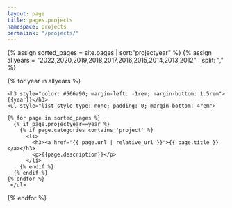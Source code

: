 ```yaml
---
layout: page
title: pages.projects
namespace: projects
permalink: "/projects/"
---
```



{% assign sorted_pages = site.pages | sort:"projectyear" %}
{% assign allyears = "2022,2020,2019,2018,2017,2016,2015,2014,2013,2012" | split: "," %}
<div class="item">


{% for year in allyears %}

    <h3 style="color: #566a90; margin-left: -1rem; margin-bottom: 1.5rem">{{year}}</h3>
    <ul style="list-style-type: none; padding: 0; margin-bottom: 4rem">

    {% for page in sorted_pages %}
      {% if page.projectyear==year %}
        {% if page.categories contains 'project' %}
          <li>
            <h3><a href="{{ page.url | relative_url }}">{{ page.title }}</a></h3>
            <p>{{page.description}}</p>  
          </li>
        {% endif %}
      {% endif %}
    {% endfor %}
     </ul>

{% endfor %}

</div>

